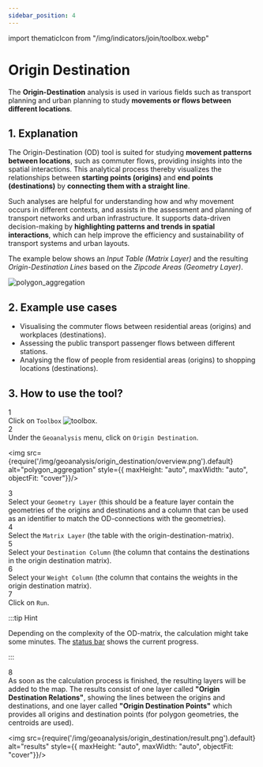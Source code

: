 ```yaml
---
sidebar_position: 4
---
```


import thematicIcon from "/img/indicators/join/toolbox.webp"

# Origin Destination

The **Origin-Destination** analysis is used in various fields such as transport planning and urban planning to study **movements or flows between different locations**.

## 1. Explanation

The Origin-Destination (OD) tool is suited for studying **movement patterns between locations**, such as commuter flows, providing insights into the spatial interactions. This analytical process thereby visualizes the relationships between **starting points (origins)** and **end points (destinations)** by **connecting them with a straight line**. 

Such analyses are helpful for understanding how and why movement occurs in different contexts, and assists in the assessment and planning of transport networks and urban infrastructure. It supports data-driven decision-making by **highlighting patterns and trends in spatial interactions**, which can help improve the efficiency and sustainability of transport systems and urban layouts.

The example below shows an *Input Table (Matrix Layer)* and the resulting *Origin-Destination Lines* based on the *Zipcode Areas (Geometry Layer)*.

<div style={{ display: 'flex', flexDirection: 'column', alignItems: 'center'}}>
  <img src={require('/img/geoanalysis/origin_destination/od_example.png').default} alt="polygon_aggregation" style={{ maxHeight: "auto", maxWidth: "auto", objectFit: "cover"}}/>
</div> 


## 2. Example use cases

- Visualising the commuter flows between residential areas (origins) and workplaces (destinations).
- Assessing the public transport passenger flows between different stations.
- Analysing the flow of people from residential areas (origins)  to shopping locations (destinations).


## 3. How to use the tool?

<div class="step">
  <div class="step-number">1</div>
  <div class="content">Click on <code>Toolbox</code> <img src={thematicIcon} alt="toolbox" style={{width: "25px"}}/>. </div>
</div>

<div class="step">
  <div class="step-number">2</div>
  <div class="content">Under the <code>Geoanalysis</code> menu, click on <code>Origin Destination</code>.</div>
</div>


<img src={require('/img/geoanalysis/origin_destination/overview.png').default} alt="polygon_aggregation" style={{ maxHeight: "auto", maxWidth: "auto", objectFit: "cover"}}/>


<div class="step">
  <div class="step-number">3</div>
  <div class="content">Select your <code>Geometry Layer</code> (this should be a feature layer contain the geometries of the origins and destinations and a column that can be used as an identifier to match the OD-connections with the geometries).</div>
</div>

<div class="step">
  <div class="step-number">4</div>
  <div class="content">Select the <code>Matrix Layer</code> (the table with the origin-destination-matrix).</div>
</div>

<div class="step">
  <div class="step-number">5</div>
  <div class="content">Select your <code>Destination Column</code> (the column that contains the destinations in the origin destination matrix).</div>
</div>

<div class="step">
  <div class="step-number">6</div>
  <div class="content">Select your <code>Weight Column</code> (the column that contains the weights in the origin destination matrix).</div>
</div>

<div class="step">
  <div class="step-number">7</div>
  <div class="content">Click on <code>Run</code>.</div>
</div>

:::tip Hint

Depending on the complexity of the OD-matrix, the calculation might take some minutes. The [status bar](../../workspace/home#status-bar) shows the current progress.

:::

<div class="step">
  <div class="step-number">8</div>
  <div class="content">As soon as the calculation process is finished, the resulting layers will be added to the map. The results consist of one layer called <b>"Origin Destination Relations"</b>, showing the lines between the origins and destinations, and one layer called <b>"Origin Destination Points"</b> which provides all origins and destination points (for polygon geometries, the centroids are used).</div>
</div>

<img src={require('/img/geoanalysis/origin_destination/result.png').default} alt="results" style={{ maxHeight: "auto", maxWidth: "auto", objectFit: "cover"}}/>
